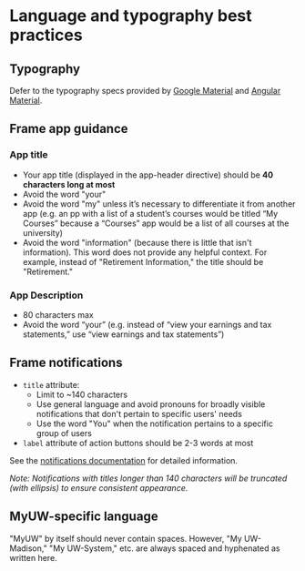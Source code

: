 # Language and typography best practices

## Typography
Defer to the typography specs provided by [Google Material](https://material.google.com/style/typography.html) and
[Angular Material](https://material.angularjs.org/latest/CSS/typography).

## Frame app guidance

### App title

* Your app title (displayed in the app-header directive) should be **40 characters long at most**
* Avoid the word "your"
* Avoid the word "my" unless it’s necessary to differentiate it from another app (e.g. an pp with a list of a student’s courses would be titled “My Courses” because a “Courses” app would be a list of all courses at the university)
* Avoid the word "information" (because there is little that isn't information). This word does not provide any helpful context. For example, instead of "Retirement Information," the title should be "Retirement."

### App Description

* 80 characters max
* Avoid the word “your” (e.g. instead of “view your earnings and tax statements,” use “view earnings and tax statements”)

## Frame notifications

* `title` attribute:
  * Limit to ~140 characters
  * Use general language and avoid pronouns for broadly visible notifications that don't pertain to specific users' needs
  * Use the word "You" when the notification pertains to a specific group of users
* `label` attribute  of action buttons should be 2-3 words at most

See the [notifications documentation](messaging-implementation.md) for detailed information.

*Note: Notifications with titles longer than 140 characters will be truncated (with ellipsis) to ensure consistent appearance.*

## MyUW-specific language

"MyUW" by itself should never contain spaces. However, "My UW-Madison," "My UW-System," etc. are always spaced and hyphenated as written here.
